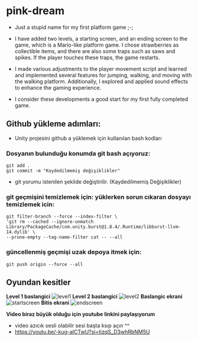# pink-dream
- Just a stupid name for my first platform game ;-;

- I have added two levels, a starting screen, and an ending screen to the game, which is a Mario-like platform game. I chose strawberries as collectible items, and there are also some traps such as saws and spikes. If the player touches these traps, the game restarts.

- I made various adjustments to the player movement script and learned and implemented several features for jumping, walking, and moving with the walking platform. Additionally, I explored and applied sound effects to enhance the gaming experience.

- I consider these developments a good start for my first fully completed game.

## Github yükleme adımları: 
- Unity projesini github a yüklemek için kullanılan bash kodları
### Dosyanın bulunduğu konumda git bash açıyoruz:
```
git add .
git commit -m "Kaydedilmemiş değişiklikler"
```
- git yorumu istenilen şekilde değiştirilir. (Kaydedilmemiş Değişiklikler)

### git geçmişini temizlemek için: yüklerken sorun cıkaran dosyayı temizlemek icin:

```
git filter-branch --force --index-filter \
'git rm --cached --ignore-unmatch Library/PackageCache/com.unity.burst@1.8.4/.Runtime/libburst-llvm-14.dylib' \
--prune-empty --tag-name-filter cat -- --all
```

### güncellenmiş geçmişi uzak depoya itmek için:

```
git push origin --force --all
```

## Oyundan kesitler

**Level 1 baslangici**
![level1](https://github.com/dedasame/pink-dream/assets/106378288/bbb478a7-362f-4274-9102-73484f1d2d2a)
**Level 2 baslangici**
![level2](https://github.com/dedasame/pink-dream/assets/106378288/9835fb26-ed30-418b-8e5c-a5a914dbc158)
**Baslangic ekrani**
![startscreen](https://github.com/dedasame/pink-dream/assets/106378288/f269e758-9838-41c1-9e8e-e1dada09867f)
**Bitis ekrani**
![endscreen](https://github.com/dedasame/pink-dream/assets/106378288/19157b7d-e6c2-4cb6-8268-fa21f20b2690)

**Video biraz büyük olduğu için youtube linkini paylaşıyorum**
- video azıcık sesli olabilir sesi başta ksıp açın ^^
- https://youtu.be/-kug-aICTwU?si=tizqS_D3whRbNM5U

